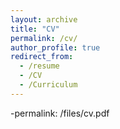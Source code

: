 ```yaml
---
layout: archive
title: "CV"
permalink: /cv/
author_profile: true
redirect_from:
  - /resume
  - /CV
  - /Curriculum
---
```


-permalink: /files/cv.pdf
